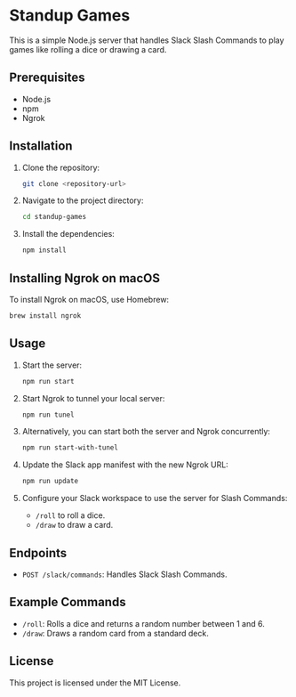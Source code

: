 # Standup Games

This is a simple Node.js server that handles Slack Slash Commands to play games like rolling a dice or drawing a card.

## Prerequisites

- Node.js
- npm
- Ngrok

## Installation

1. Clone the repository:
   ```sh
   git clone <repository-url>
   ```
2. Navigate to the project directory:
   ```sh
   cd standup-games
   ```
3. Install the dependencies:
   ```sh
   npm install
   ```

## Installing Ngrok on macOS

To install Ngrok on macOS, use Homebrew:

```sh
brew install ngrok
```

## Usage

1. Start the server:
   ```sh
   npm run start
   ```
2. Start Ngrok to tunnel your local server:
   ```sh
   npm run tunel
   ```
3. Alternatively, you can start both the server and Ngrok concurrently:
   ```sh
   npm run start-with-tunel
   ```
4. Update the Slack app manifest with the new Ngrok URL:

   ```sh
   npm run update
   ```

5. Configure your Slack workspace to use the server for Slash Commands:
   - `/roll` to roll a dice.
   - `/draw` to draw a card.

## Endpoints

- `POST /slack/commands`: Handles Slack Slash Commands.

## Example Commands

- `/roll`: Rolls a dice and returns a random number between 1 and 6.
- `/draw`: Draws a random card from a standard deck.

## License

This project is licensed under the MIT License.
